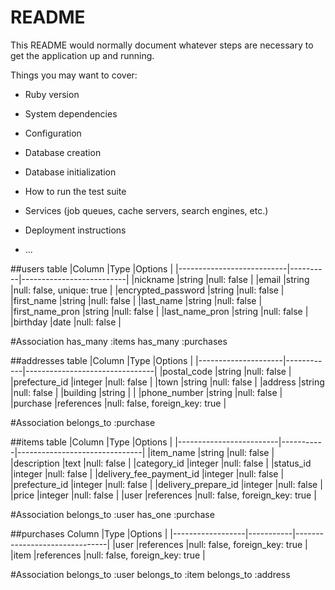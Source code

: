 # README

This README would normally document whatever steps are necessary to get the
application up and running.

Things you may want to cover:

* Ruby version

* System dependencies

* Configuration

* Database creation

* Database initialization

* How to run the test suite

* Services (job queues, cache servers, search engines, etc.)

* Deployment instructions

* ...

##users table
|Column                     |Type      |Options                   |
|---------------------------|----------|--------------------------|
|nickname                   |string    |null: false               |
|email                      |string    |null: false, unique: true |
|encrypted_password         |string    |null: false               |
|first_name                 |string    |null: false               |
|last_name                  |string    |null: false               |
|first_name_pron            |string    |null: false               |
|last_name_pron             |string    |null: false               |
|birthday                   |date      |null: false               |

#Association
has_many :items
has_many :purchases

##addresses table
|Column               |Type        |Options                         |
|---------------------|------------|--------------------------------|
|postal_code          |string      |null: false                     |
|prefecture_id        |integer     |null: false                     |
|town                 |string      |null: false                     |
|address              |string      |null: false                     |
|building             |string      |                                |
|phone_number         |string      |null: false                     |
|purchase             |references  |null: false, foreign_key: true  |

#Association
belongs_to :purchase

##items table
|Column                   |Type       |Options                        |
|-------------------------|-----------|-------------------------------|
|item_name                |string     |null: false                    |
|description              |text       |null: false                    |
|category_id              |integer    |null: false                    |
|status_id                |integer    |null: false                    |
|delivery_fee_payment_id  |integer    |null: false                    |
|prefecture_id            |integer    |null: false                    |
|delivery_prepare_id      |integer    |null: false                    |
|price                    |integer    |null: false                    |
|user                     |references |null: false, foreign_key: true |

#Association
 belongs_to :user
 has_one :purchase


##purchases
Column             |Type       |Options                        |
|------------------|-----------|-------------------------------|
|user              |references |null: false, foreign_key: true |
|item              |references |null: false, foreign_key: true |

#Association
belongs_to :user
belongs_to :item
belongs_to :address

